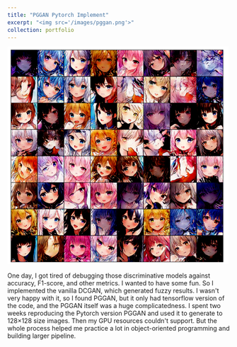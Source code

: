 ```yaml
---
title: "PGGAN Pytorch Implement"
excerpt: "<img src='/images/pggan.png'>"
collection: portfolio
---
```

![](/images/pggan.png)

One day, I got tired of debugging those discriminative models against accuracy, F1-score, and other metrics. I wanted to have some fun. So I implemented the vanilla DCGAN, which generated fuzzy results. I wasn't very happy with it, so I found PGGAN, but it only had tensorflow version of the code, and the PGGAN itself was a huge complicatedness. I spent two weeks reproducing the Pytorch version PGGAN and used it to generate to 128×128 size images. Then my GPU resources couldn't support. But the whole process helped me practice a lot in object-oriented programming and building larger pipeline.

